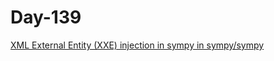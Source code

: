 # Day-139 

[XML External Entity (XXE) injection in sympy in sympy/sympy](https://huntr.dev/bounties/692bf03d-973b-4fbc-b9e4-dd158bdd422b/)
